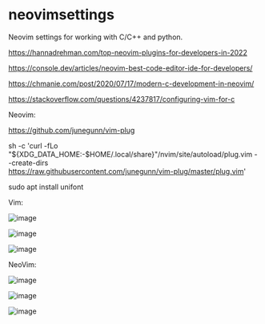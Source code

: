 # neovimsettings

Neovim settings for working with C/C++ and python.

https://hannadrehman.com/top-neovim-plugins-for-developers-in-2022

https://console.dev/articles/neovim-best-code-editor-ide-for-developers/

https://chmanie.com/post/2020/07/17/modern-c-development-in-neovim/

https://stackoverflow.com/questions/4237817/configuring-vim-for-c

Neovim:

https://github.com/junegunn/vim-plug

sh -c 'curl -fLo "${XDG_DATA_HOME:-$HOME/.local/share}"/nvim/site/autoload/plug.vim --create-dirs \
       https://raw.githubusercontent.com/junegunn/vim-plug/master/plug.vim'

sudo apt install unifont

Vim:

![image](https://user-images.githubusercontent.com/32228946/198881723-f3244ae9-29cf-4571-b08c-a2bc48f7ae64.png)

![image](https://user-images.githubusercontent.com/32228946/198881760-d56478ca-2916-4e41-a59f-754e07b7a83c.png)

![image](https://user-images.githubusercontent.com/32228946/198881793-f92cf0ab-d90d-4bf3-9c59-e363d6c7ef48.png)

NeoVim:

![image](https://user-images.githubusercontent.com/32228946/198881817-b9706b94-df76-4f43-a734-676c74ef7af9.png)

![image](https://user-images.githubusercontent.com/32228946/198881831-c9584c3a-e728-49b4-9412-2fb5d66f2b12.png)

![image](https://user-images.githubusercontent.com/32228946/198881847-5387ea5c-0b66-4010-8cc9-9cae478d88c0.png)
